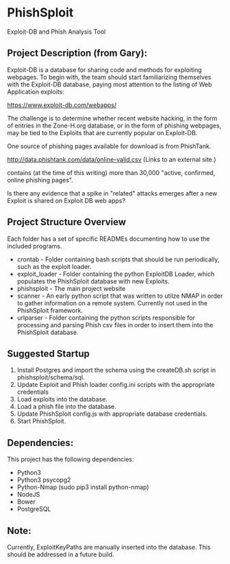 # PhishSploit

Exploit-DB and Phish Analysis Tool

## Project Description (from Gary):

Exploit-DB is a database for sharing code and methods for exploiting webpages.  To begin with, the team should start familiarizing themselves with the Exploit-DB database, paying most attention to the listing of Web Application exploits:

https://www.exploit-db.com/webapps/

The challenge is to determine whether recent website hacking, in the form of entries in the Zone-H.org database, or in the form of phishing webpages, may be tied to the Exploits that are currently popular on Exploit-DB.

One source of phishing pages available for download is from PhishTank.

 http://data.phishtank.com/data/online-valid.csv (Links to an external site.)

contains (at the time of this writing) more than 30,000 "active, confirmed, online phishing pages".

Is there any evidence that a spike in "related" attacks emerges after a new Exploit is shared on Exploit DB web apps?

## Project Structure Overview

Each folder has a set of specific READMEs documenting how to use the included programs.

* crontab - Folder containing bash scripts that should be run periodically, such as the exploit loader.
* exploit_loader - Folder containing the python ExploitDB Loader, which populates the PhishSploit database with new Exploits.
* phishsploit - The main project website
* scanner - An early python script that was written to utilze NMAP in order to gather information on a remote system. Currently not used in the PhishSploit framework.
* urlparser - Folder containing the python scripts responsible for processing and parsing Phish csv files in order to insert them into the PhishSploit database.

## Suggested Startup

1. Install Postgres and import the schema using the createDB.sh script in phishsploit/schema/sql.
2. Update Exploit and Phish loader config.ini scripts with the appropriate credentials
3. Load exploits into the database.
4. Load a phish file into the database.
5. Update PhishSploit config.js with appropriate database credentials.
6. Start PhishSploit.

## Dependencies:

This project has the following dependencies:

* Python3
* Python3 psycopg2
* Python-Nmap (sudo pip3 install python-nmap)
* NodeJS
* Bower
* PostgreSQL

## Note:

Currently, ExploitKeyPaths are manually inserted into the database. This should be addressed in a future build.
